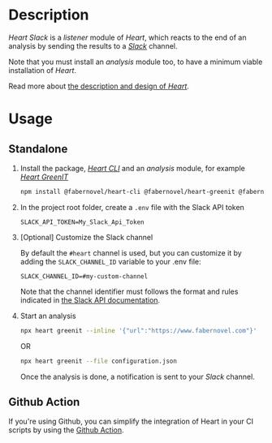 # Description

_Heart Slack_ is a _listener_ module of _Heart_, which reacts to the end of an analysis by sending the results to a _[Slack](https://slack.com)_ channel.

Note that you must install an _analysis_ module too, to have a minimum viable installation of _Heart_.

Read more about [the description and design of _Heart_](https://github.com/faberNovel/heart#readme).


# Usage

## Standalone

1. Install the package, _[Heart CLI](https://www.npmjs.com/package/@fabernovel/heart-cli)_ and an _analysis_ module, for example _[Heart GreenIT](https://www.npmjs.com/package/@fabernovel/heart-greenit)_

    ```bash
    npm install @fabernovel/heart-cli @fabernovel/heart-greenit @fabernovel/heart-slack
    ```

2. In the project root folder, create a `.env` file with the Slack API token

    ```dotenv
    SLACK_API_TOKEN=My_Slack_Api_Token
    ```

3. [Optional] Customize the Slack channel

    By default the `#heart` channel is used, but you can customize it by adding the `SLACK_CHANNEL_ID` variable to your .env file:
    ```dotenv
    SLACK_CHANNEL_ID=#my-custom-channel
    ```

    Note that the channel identifier must follows the format and rules indicated in [the Slack API documentation](https://api.slack.com/methods/chat.postMessage#channels).

4. Start an analysis

    ```bash
    npx heart greenit --inline '{"url":"https://www.fabernovel.com"}'
    ```

    OR 

    ```bash
    npx heart greenit --file configuration.json
    ```

    Once the analysis is done, a notification is sent to your _Slack_ channel.

## Github Action

If you're using Github, you can simplify the integration of Heart in your CI scripts by using the [Github Action](https://github.com/marketplace/actions/heart-webpages-evaluation).
